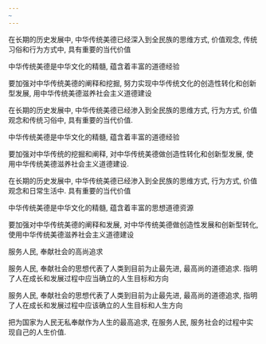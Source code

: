 ```yaml
---
~
---
```


在长期的历史发展中, 中华传统美德已经深入到全民族的思维方式, 价值观念, 传统习俗和行为方式中, 具有重要的当代价值

中华传统美德是中华文化的精髓, 蕴含着丰富的道德经验

要加强对中华传统美德的阐释和挖掘, 努力实现中华传统文化的创造性转化和创新型发展, 用中华传统美德滋养社会主义道德建设


在长期的历史发展中, 中华传统美德已经渗入到全民族的思维方式, 行为方式, 价值观念和传统习俗中, 具有重要的当代价值.

中华传统美德是中华文化的精髓, 蕴含着丰富的道德经验

要加强对中华传统的挖掘和阐释, 对中华传统美德做创造性转化和创新型发展, 使用中华传统美德滋养社会主义道德建设.

在长期的历史发展中, 中华传统美德已经渗入到全民族的思维方式, 行为方式, 价值观念和日常生活中. 具有重要的当代价值

中华传统美德是中华文化的精髓, 蕴含着丰富的思想道德资源

要加强对中华传统美德的阐释和发展, 对中华传统美德做创造性发展和创新型转化, 使用中华传统美德滋养社会主义道德建设

服务人民, 奉献社会的高尚追求

服务人民, 奉献社会的思想代表了人类到目前为止最先进, 最高尚的道德追求. 指明了人在成长和发展过程中应当确立的人生目标和方向

服务人民, 奉献社会的思想代表了人类到目前为止最先进, 最高尚的道德追求, 指明了人在成长和发展过程中应该确立的人生目标和人生方向

把为国家为人民无私奉献作为人生的最高追求, 在服务人民, 服务社会的过程中实现自己的人生价值.

